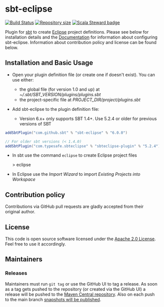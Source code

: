 # sbt-eclipse

[![Build Status](https://github.com/sbt/sbt-eclipse/actions/workflows/build-test.yml/badge.svg)](https://github.com/sbt/sbt-eclipse/actions/workflows/build-test.yml)
[![Repository size](https://img.shields.io/github/repo-size/sbt/sbt-eclipse.svg?logo=git)](https://github.com/sbt/sbt-eclipse)
[![Scala Steward badge](https://img.shields.io/badge/Scala_Steward-helping-blue.svg?style=flat&logo=data:image/png;base64,iVBORw0KGgoAAAANSUhEUgAAAA4AAAAQCAMAAAARSr4IAAAAVFBMVEUAAACHjojlOy5NWlrKzcYRKjGFjIbp293YycuLa3pYY2LSqql4f3pCUFTgSjNodYRmcXUsPD/NTTbjRS+2jomhgnzNc223cGvZS0HaSD0XLjbaSjElhIr+AAAAAXRSTlMAQObYZgAAAHlJREFUCNdNyosOwyAIhWHAQS1Vt7a77/3fcxxdmv0xwmckutAR1nkm4ggbyEcg/wWmlGLDAA3oL50xi6fk5ffZ3E2E3QfZDCcCN2YtbEWZt+Drc6u6rlqv7Uk0LdKqqr5rk2UCRXOk0vmQKGfc94nOJyQjouF9H/wCc9gECEYfONoAAAAASUVORK5CYII=)](https://scala-steward.org)

Plugin for [sbt](https://github.com/sbt/sbt) to create [Eclipse](http://www.eclipse.org/) project definitions. Please see below for installation details and the [Documentation](http://github.com/sbt/sbt-eclipse/wiki/) for information about configuring sbt-eclipse. Information about contribution policy and license can be found below.

Installation and Basic Usage
---------------------

- Open your plugin definition file (or create one if doesn't exist). You can use either:

  - the global file (for version 1.0 and up) at *~/.sbt/SBT_VERSION/plugins/plugins.sbt*
  - the project-specific file at *PROJECT_DIR/project/plugins.sbt*

- Add sbt-eclipse to the plugin definition file:

  - Version 6.x+ only supports SBT 1.4+. Use 5.2.4 or older for previous versions of SBT

```sbt
addSbtPlugin("com.github.sbt" % "sbt-eclipse" % "6.0.0")

// For older sbt versions (< 1.4.0)
addSbtPlugin("com.typesafe.sbteclipse" % "sbteclipse-plugin" % "5.2.4")
```

- In sbt use the command `eclipse` to create Eclipse project files

    &gt; eclipse

- In Eclipse use the *Import Wizard* to import *Existing Projects into Workspace*

Contribution policy
-------------------

Contributions via GitHub pull requests are gladly accepted from their original author.


License
-------

This code is open source software licensed under the [Apache 2.0 License](http://www.apache.org/licenses/LICENSE-2.0.html). Feel free to use it accordingly.

Maintainers
-------------------

### Releases

Maintainers must run `git tag` or use the GitHub UI to tag a release. As soon as a tag gets pushed to the repository (or created via the GitHub UI) a release will be pushed to the [Maven Central repository](https://repo1.maven.org/maven2/com/github/sbt/). Also on each push to the main branch [snapshots will be published](https://oss.sonatype.org/content/repositories/snapshots/com/github/sbt/).
